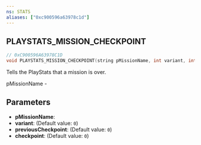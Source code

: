 ```yaml
---
ns: STATS
aliases: ["0xc900596a63978c1d"]
---
```

## PLAYSTATS_MISSION_CHECKPOINT

```c
// 0xC900596A63978C1D
void PLAYSTATS_MISSION_CHECKPOINT(string pMissionName, int variant, int previousCheckpoint, int checkpoint);
```

Tells the PlayStats that a mission is over.

pMissionName -


## Parameters
* **pMissionName**: 
* **variant**: (Default value: `0`)
* **previousCheckpoint**: (Default value: `0`)
* **checkpoint**: (Default value: `0`)
